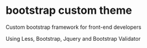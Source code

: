 # bootstrap custom theme
Custom bootstrap framework for front-end developers

Using Less, Bootstrap, Jquery and Bootstrap Validator
